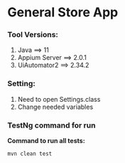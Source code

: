 # General Store App
### Tool Versions:
1) Java ==> 11
2) Appium Server ==> 2.0.1
3) UiAutomator2 ==> 2.34.2

### Setting:
1) Need to open Settings.class
2) Change needed variables

### TestNg command for run
**Command to run all tests:**
```
mvn clean test
```